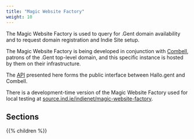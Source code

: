 ```yaml
---
title: "Magic Website Factory"
weight: 10
---
```


The Magic Website Factory is used to query for .Gent domain availability and to request domain registration and Indie Site setup.

The Magic Website Factory is being developed in conjunction with [Combell](http://combell.gent), patrons of the .Gent top-level domain, and this specific instance is hosted by them on their infrastructure. 

The [API](api/) presented here forms the public interface between Hallo.gent and Combell.

There is a development-time version of the Magic Website Factory used for local testing at [source.ind.ie/indienet/magic-website-factory](https://source.ind.ie/indienet/magic-website-factory).

## Sections

{{% children %}}